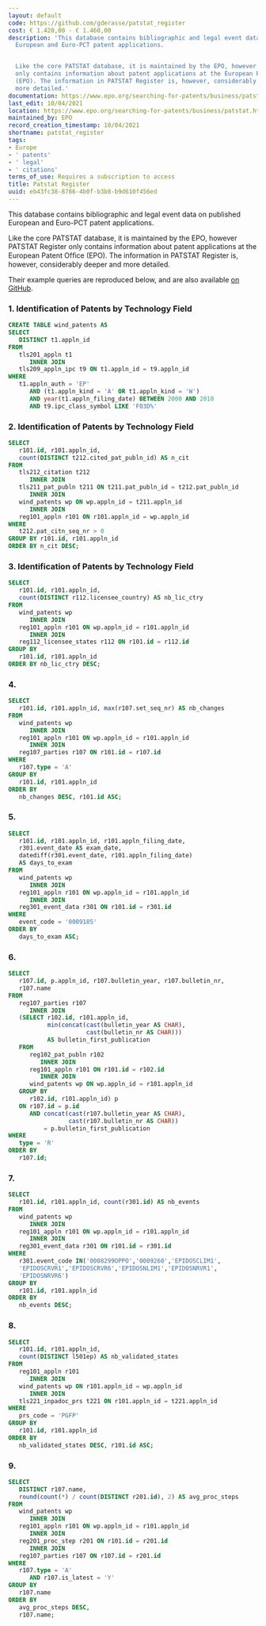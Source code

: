 ```yaml
---
layout: default
code: https://github.com/gderasse/patstat_register
cost: € 1.420,00 - € 1.460,00
description: 'This database contains bibliographic and legal event data on published
  European and Euro-PCT patent applications.


  Like the core PATSTAT database, it is maintained by the EPO, however PATSTAT Register
  only contains information about patent applications at the European Patent Ofﬁce
  (EPO). The information in PATSTAT Register is, however, considerably deeper and
  more detailed.'
documentation: https://www.epo.org/searching-for-patents/business/patstat.html
last_edit: 10/04/2021
location: https://www.epo.org/searching-for-patents/business/patstat.html
maintained_by: EPO
record_creation_timestamp: 10/04/2021
shortname: patstat_register
tags:
- Europe
- ' patents'
- ' legal'
- ' citations'
terms_of_use: Requires a subscription to access
title: Patstat Register
uuid: eb43fc38-8786-4b0f-b3b8-b9d610f456ed
---
```


This database contains bibliographic and legal event data on published European and Euro-PCT patent applications.

Like the core PATSTAT database, it is maintained by the EPO, however PATSTAT Register only contains information about patent applications at the European Patent Ofﬁce (EPO). The information in PATSTAT Register is, however, considerably deeper and more detailed.

Their example queries are reproduced below, and are also available [on GitHub](https://github.com/gderasse/patstat_register).


### 1. Identification of Patents by Technology Field

```sql
CREATE TABLE wind_patents AS 
SELECT 
   DISTINCT t1.appln_id 
FROM
   tls201_appln t1
      INNER JOIN
   tls209_appln_ipc t9 ON t1.appln_id = t9.appln_id
WHERE
   t1.appln_auth = 'EP'
      AND (t1.appln_kind = 'A' OR t1.appln_kind = 'W')
      AND year(t1.appln_filing_date) BETWEEN 2000 AND 2010
      AND t9.ipc_class_symbol LIKE 'F03D%'
```

### 2. Identification of Patents by Technology Field

```sql
SELECT 
   r101.id, r101.appln_id, 
   count(DISTINCT t212.cited_pat_publn_id) AS n_cit
FROM
   tls212_citation t212 
      INNER JOIN
   tls211_pat_publn t211 ON t211.pat_publn_id = t212.pat_publn_id
      INNER JOIN
   wind_patents wp ON wp.appln_id = t211.appln_id
      INNER JOIN
   reg101_appln r101 ON r101.appln_id = wp.appln_id
WHERE
   t212.pat_citn_seq_nr > 0
GROUP BY r101.id, r101.appln_id 
ORDER BY n_cit DESC;
```
### 3. Identification of Patents by Technology Field

```sql
SELECT
   r101.id, r101.appln_id,
   count(DISTINCT r112.licensee_country) AS nb_lic_ctry
FROM
   wind_patents wp
      INNER JOIN  
   reg101_appln r101 ON wp.appln_id = r101.appln_id
      INNER JOIN  
   reg112_licensee_states r112 ON r101.id = r112.id
GROUP BY
   r101.id, r101.appln_id
ORDER BY nb_lic_ctry DESC;
```

### 4. 

```sql
SELECT
   r101.id, r101.appln_id, max(r107.set_seq_nr) AS nb_changes
FROM
   wind_patents wp
      INNER JOIN  
   reg101_appln r101 ON wp.appln_id = r101.appln_id
      INNER JOIN
   reg107_parties r107 ON r101.id = r107.id
WHERE 
   r107.type = 'A'
GROUP BY 
   r101.id, r101.appln_id    
ORDER BY 
   nb_changes DESC, r101.id ASC;
```

### 5.

```sql
SELECT
   r101.id, r101.appln_id, r101.appln_filing_date, 
   r301.event_date AS exam_date, 
   datediff(r301.event_date, r101.appln_filing_date) 
   AS days_to_exam 
FROM
   wind_patents wp
      INNER JOIN  
   reg101_appln r101 ON wp.appln_id = r101.appln_id
      INNER JOIN 
   reg301_event_data r301 ON r101.id = r301.id
WHERE 
   event_code = '0009185'
ORDER BY 
   days_to_exam ASC;
```

### 6.

```sql
SELECT 
   r107.id, p.appln_id, r107.bulletin_year, r107.bulletin_nr,
   r107.name
FROM
   reg107_parties r107
      INNER JOIN 
   (SELECT r102.id, r101.appln_id, 
           min(concat(cast(bulletin_year AS CHAR),
                      cast(bulletin_nr AS CHAR))) 
           AS bulletin_first_publication
   FROM 
      reg102_pat_publn r102
         INNER JOIN 
      reg101_appln r101 ON r101.id = r102.id
         INNER JOIN 
      wind_patents wp ON wp.appln_id = r101.appln_id
   GROUP BY 
      r102.id, r101.appln_id) p 
   ON r107.id = p.id 
      AND concat(cast(r107.bulletin_year AS CHAR),
                 cast(r107.bulletin_nr AS CHAR))
          = p.bulletin_first_publication
WHERE 
   type = 'R'
ORDER BY 
   r107.id;
```

### 7.
```sql
SELECT
   r101.id, r101.appln_id, count(r301.id) AS nb_events
FROM
   wind_patents wp 
      INNER JOIN
   reg101_appln r101 ON wp.appln_id = r101.appln_id
      INNER JOIN
   reg301_event_data r301 ON r101.id = r301.id
WHERE 
   r301.event_code IN('0008299OPPO','0009260','EPIDOSCLIM1',
   'EPIDOSCRVR1','EPIDOSCRVR6','EPIDOSNLIM1','EPIDOSNRVR1',
   'EPIDOSNRVR6')
GROUP BY 
   r101.id, r101.appln_id
ORDER BY 
   nb_events DESC;
```

### 8.

```sql
SELECT
   r101.id, r101.appln_id,
   count(DISTINCT l501ep) AS nb_validated_states
FROM
   reg101_appln r101 
      INNER JOIN
   wind_patents wp ON r101.appln_id = wp.appln_id
      INNER JOIN
   tls221_inpadoc_prs t221 ON r101.appln_id = t221.appln_id
WHERE 
   prs_code = 'PGFP'
GROUP BY 
   r101.id, r101.appln_id
ORDER BY 
   nb_validated_states DESC, r101.id ASC;
```

### 9.

```sql
SELECT
   DISTINCT r107.name,
   round(count(*) / count(DISTINCT r201.id), 2) AS avg_proc_steps
FROM  
   wind_patents wp
      INNER JOIN 
   reg101_appln r101 ON wp.appln_id = r101.appln_id
      INNER JOIN
   reg201_proc_step r201 ON r101.id = r201.id
      INNER JOIN
   reg107_parties r107 ON r107.id = r201.id
WHERE 
   r107.type = 'A' 
      AND r107.is_latest = 'Y'
GROUP BY 
   r107.name
ORDER BY 
   avg_proc_steps DESC, 
   r107.name;
```